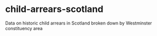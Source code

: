 # child-arrears-scotland
Data on historic child arrears in Scotland broken down by Westminster constituency area
